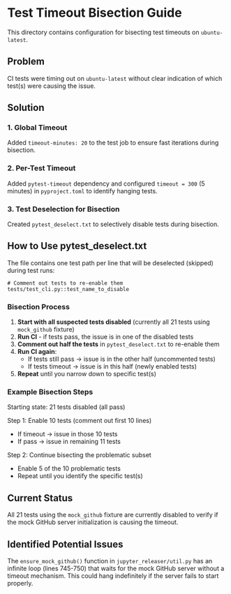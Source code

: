 # Test Timeout Bisection Guide

This directory contains configuration for bisecting test timeouts on `ubuntu-latest`.

## Problem

CI tests were timing out on `ubuntu-latest` without clear indication of which test(s) were causing the issue.

## Solution

### 1. Global Timeout
Added `timeout-minutes: 20` to the test job to ensure fast iterations during bisection.

### 2. Per-Test Timeout
Added `pytest-timeout` dependency and configured `timeout = 300` (5 minutes) in `pyproject.toml` to identify hanging tests.

### 3. Test Deselection for Bisection
Created `pytest_deselect.txt` to selectively disable tests during bisection.

## How to Use pytest_deselect.txt

The file contains one test path per line that will be deselected (skipped) during test runs:

```
# Comment out tests to re-enable them
tests/test_cli.py::test_name_to_disable
```

### Bisection Process

1. **Start with all suspected tests disabled** (currently all 21 tests using `mock_github` fixture)
2. **Run CI** - if tests pass, the issue is in one of the disabled tests
3. **Comment out half the tests** in `pytest_deselect.txt` to re-enable them
4. **Run CI again**:
   - If tests still pass → issue is in the other half (uncommented tests)
   - If tests timeout → issue is in this half (newly enabled tests)
5. **Repeat** until you narrow down to specific test(s)

### Example Bisection Steps

Starting state: 21 tests disabled (all pass)

Step 1: Enable 10 tests (comment out first 10 lines)
- If timeout → issue in those 10 tests
- If pass → issue in remaining 11 tests

Step 2: Continue bisecting the problematic subset
- Enable 5 of the 10 problematic tests
- Repeat until you identify the specific test(s)

## Current Status

All 21 tests using the `mock_github` fixture are currently disabled to verify if the mock GitHub server initialization is causing the timeout.

## Identified Potential Issues

The `ensure_mock_github()` function in `jupyter_releaser/util.py` has an infinite loop (lines 745-750) that waits for the mock GitHub server without a timeout mechanism. This could hang indefinitely if the server fails to start properly.
